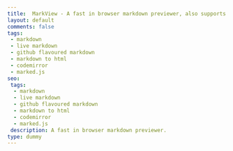 ```yaml
---
title:  MarkView - A fast in browser markdown previewer, also supports Github flavoured markdown.
layout: default
comments: false
tags:
 - markdown
 - live markdown
 - github flavoured markdown
 - markdown to html
 - codemirror
 - marked.js
seo:
 tags:
  - markdown
  - live markdown
  - github flavoured markdown
  - markdown to html
  - codemirror
  - marked.js
 description: A fast in browser markdown previewer.
type: dummy
---
```



<link rel="stylesheet" href="/static/css/codemirror.css">
<script src="/static/js/codemirror.js"></script>
<script src="/static/js/gfm.js"></script>
<script src="/static/js/marked.js"></script>

<div class="ui two column grid" style="margin-top: -75px;">
    <div class="ui column" id="editor"></div>
    <div class="ui column" id="preview" style="height: 600px; overflow-y: scroll;"></div>
</div>


<script>
$(document).ready(function() {
    var editor = CodeMirror(document.getElementById("editor"), {
        lineNumbers: true,
        mode: "markdown",
        theme: "material",
        smartIndent: true,
        lineWrapping: true,
        styleActiveLine: true
    });

    marked.setOptions({
        renderer: new marked.Renderer(),
        gfm: true,
        tables: true,
        breaks: false,
        pedantic: false,
        sanitize: false,
        smartLists: true,
        smartypants: false
    });

    editor.on("change", function(instance, changeObject) {
        document.getElementById('preview').innerHTML = marked(instance.getValue());
    });
});
</script>

